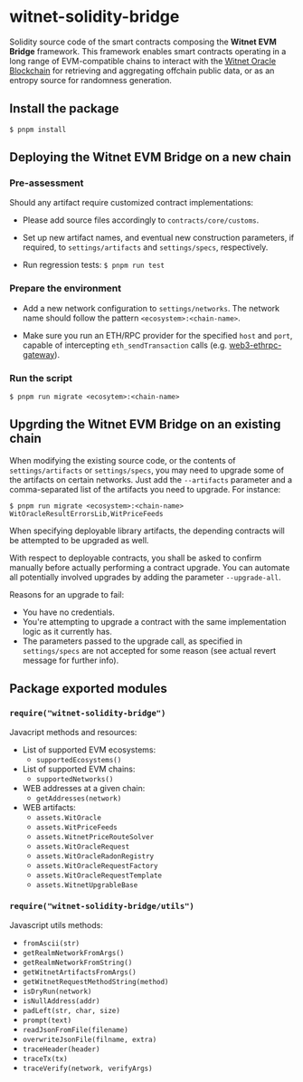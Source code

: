# witnet-solidity-bridge

Solidity source code of the smart contracts composing the **Witnet EVM Bridge** framework. This framework enables smart contracts operating in a long range of EVM-compatible chains to interact with the [Witnet Oracle Blockchain](https://witnet.io) for retrieving and aggregating offchain public data, or as an entropy source for randomness generation.

## Install the package

`$ pnpm install`

## Deploying the Witnet EVM Bridge on a new chain

### Pre-assessment

Should any artifact require customized contract implementations:

- Please add source files accordingly to `contracts/core/customs`.

- Set up new artifact names, and eventual new construction parameters, if required, to `settings/artifacts` and `settings/specs`, respectively. 

- Run regression tests: `$ pnpm run test`


### Prepare the environment

- Add a new network configuration to `settings/networks`. The network name should follow the pattern `<ecosystem>:<chain-name>`.

- Make sure you run an ETH/RPC provider for the specified `host` and `port`, capable of intercepting `eth_sendTransaction` calls (e.g. [web3-ethrpc-gateway](https://github.io/witnet/web3-jsonrpc-gateway)).

### Run the script

`$ pnpm run migrate <ecosytem>:<chain-name>`

## Upgrding the Witnet EVM Bridge on an existing chain

When modifying the existing source code, or the contents of `settings/artifacts` or `settings/specs`, you may need to upgrade some of the artifacts on certain networks. Just add the `--artifacts` parameter and a comma-separated list of the artifacts you need to upgrade. For instance:

`$ pnpm run migrate <ecosystem>:<chain-name> WitOracleResultErrorsLib,WitPriceFeeds`

When specifying deployable library artifacts, the depending contracts will be attempted to be upgraded as well.

With respect to deployable contracts, you shall be asked to confirm manually before actually performing a contract upgrade. You can automate all potentially involved upgrades by adding the parameter `--upgrade-all`. 

Reasons for an upgrade to fail:
- You have no credentials.
- You're attempting to upgrade a contract with the same implementation logic as it currently has. 
- The parameters passed to the upgrade call, as specified in `settings/specs` are not accepted for some reason (see actual revert message for further info).

## Package exported modules

### `require("witnet-solidity-bridge")`
Javacript methods and resources:

- List of supported EVM ecosystems:
    - `supportedEcosystems()`
- List of supported EVM chains:
    - `supportedNetworks()`
- WEB addresses at a given chain:
    - `getAddresses(network)`
- WEB artifacts:
    - `assets.WitOracle`
    - `assets.WitPriceFeeds`
    - `assets.WitnetPriceRouteSolver`
    - `assets.WitOracleRequest`
    - `assets.WitOracleRadonRegistry`
    - `assets.WitOracleRequestFactory`
    - `assets.WitOracleRequestTemplate`
    - `assets.WitnetUpgrableBase`

### `require("witnet-solidity-bridge/utils")`

Javascript utils methods:

- `fromAscii(str)`
- `getRealmNetworkFromArgs()`
- `getRealmNetworkFromString()`
- `getWitnetArtifactsFromArgs()`
- `getWitnetRequestMethodString(method)`
- `isDryRun(network)`
- `isNullAddress(addr)`
- `padLeft(str, char, size)`
- `prompt(text)`
- `readJsonFromFile(filename)`
- `overwriteJsonFile(filname, extra)`
- `traceHeader(header)`
- `traceTx(tx)`
- `traceVerify(network, verifyArgs)`

